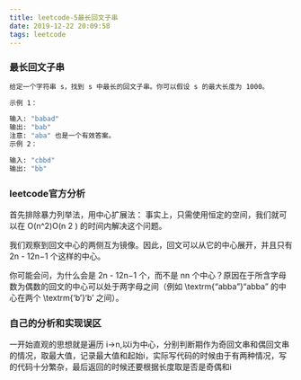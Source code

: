 ```yaml
---
title: leetcode-5最长回文子串
date: 2019-12-22 20:09:58
tags: leetcode
---
```


### 最长回文子串
```bash
给定一个字符串 s，找到 s 中最长的回文子串。你可以假设 s 的最大长度为 1000。

示例 1：

输入: "babad"
输出: "bab"
注意: "aba" 也是一个有效答案。
示例 2：

输入: "cbbd"
输出: "bb"
``` 
### leetcode官方分析
首先排除暴力列举法，用中心扩展法：
事实上，只需使用恒定的空间，我们就可以在 O(n^2)O(n 
2
 ) 的时间内解决这个问题。

我们观察到回文中心的两侧互为镜像。因此，回文可以从它的中心展开，并且只有 2n - 12n−1 个这样的中心。

你可能会问，为什么会是 2n - 12n−1 个，而不是 nn 个中心？原因在于所含字母数为偶数的回文的中心可以处于两字母之间（例如 \textrm{“abba”}“abba” 的中心在两个 \textrm{‘b’}‘b’ 之间）。

### 自己的分析和实现误区
一开始直观的思想就是遍历 i->n,以i为中心，分别判断期作为奇回文串和偶回文串的情况，取最大值，记录最大值和起始i，实际写代码的时候由于有两种情况，写的代码十分繁杂，最后返回的时候还要根据长度取是否是奇偶和i
